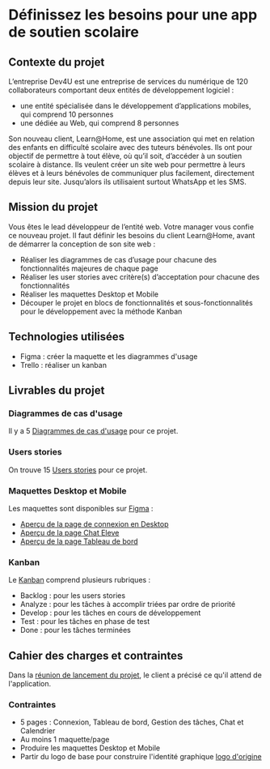 # Définissez les besoins pour une app de soutien scolaire

## Contexte du projet

L’entreprise Dev4U est une entreprise de services du numérique de 120 collaborateurs comportant deux entités de développement logiciel :

- une entité spécialisée dans le développement d’applications mobiles, qui comprend 10 personnes
- une dédiée au Web, qui comprend 8 personnes

Son nouveau client, Learn@Home, est une association qui met en relation des enfants en difficulté scolaire avec des tuteurs bénévoles. Ils ont pour objectif de permettre à tout élève, où qu’il soit, d’accéder à un soutien scolaire à distance. Ils veulent créer un site web pour permettre à leurs élèves et à leurs bénévoles de communiquer plus facilement, directement depuis leur site. Jusqu’alors ils utilisaient surtout WhatsApp et les SMS.

## Mission du projet

Vous êtes le lead développeur de l’entité web. Votre manager vous confie ce nouveau projet.
Il faut définir les besoins du client Learn@Home, avant de démarrer la conception de son site web :

- Réaliser les diagrammes de cas d’usage pour chacune des fonctionnalités majeures de chaque page
- Réaliser les user stories avec critère(s) d’acceptation pour chacune des fonctionnalités
- Réaliser les maquettes Desktop et Mobile
- Découper le projet en blocs de fonctionnalités et sous-fonctionnalités pour le développement avec la méthode Kanban

## Technologies utilisées

- Figma : créer la maquette et les diagrammes d'usage
- Trello : réaliser un kanban

## Livrables du projet

### Diagrammes de cas d'usage

Il y a 5 [Diagrammes de cas d'usage](Aboubacar_Diallo_1_diagramme_cas_usage.pdf) pour ce projet.

### Users stories

On trouve 15 [Users stories](Aboubacar_Diallo_2_user_stories.pdf) pour ce projet.

### Maquettes Desktop et Mobile

Les maquettes sont disponibles sur [Figma](https://www.figma.com/design/2PbRgW22vTxjRmt1uq40qU/Maquettes-Projet-10---Learn%40Home?node-id=0-1&node-type=canvas&t=7i70P2b3JRbWefND-0) :

- [Aperçu de la page de connexion en Desktop](conexion.png)
- [Aperçu de la page Chat Eleve](chatstudent.png)
- [Aperçu de la page Tableau de bord](dashboard.png)

### Kanban

Le [Kanban](https://trello.com/invite/b/66879e2277a93be988ff726c/ATTIe30f59ff1c654b9813d81dbf88b9efb60F385307/learnhome) comprend plusieurs rubriques :

- Backlog : pour les users stories
- Analyze : pour les tâches à accomplir triées par ordre de priorité
- Develop : pour les tâches en cours de développement
- Test : pour les tâches en phase de test
- Done : pour les tâches terminées

## Cahier des charges et contraintes

Dans la [réunion de lancement du projet](Notes+-+Réunion+Learn@Home+[1.2].pdf), le client a précisé ce qu'il attend de l'application.

### Contraintes

- 5 pages : Connexion, Tableau de bord, Gestion des tâches, Chat et Calendrier
- Au moins 1 maquette/page
- Produire les maquettes Desktop et Mobile
- Partir du logo de base pour construire l'identité graphique [logo d'origine](logo-origine.png)

